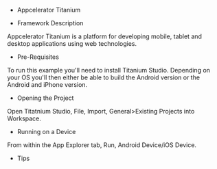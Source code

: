 * Appcelerator Titanium

* Framework Description

Appcelerator Titanium is a platform for developing mobile, tablet and desktop applications using web technologies.

* Pre-Requisites

To run this example you'll need to install Titanium Studio. Depending on your OS you'll then either be able to build the Android version or the Android and iPhone version.

* Opening the Project

Open Titatnium Studio, File, Import, General>Existing Projects into Workspace.

* Running on a Device

From within the App Explorer tab, Run, Android Device/iOS Device.

* Tips 
